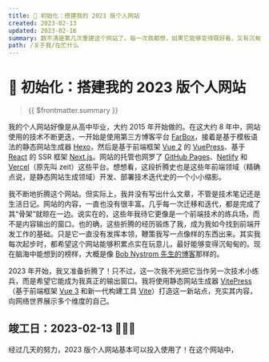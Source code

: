 ```yaml
---
title: 🔄 初始化：搭建我的 2023 版个人网站
created: 2023-02-13
updated: 2023-02-16
summary: 数不清是第几次重建这个网站了。每一次我都想，如果它能够变得既好看，又有沉甸甸的内容积累，那就太好了。这一次，当然也不例外。
path: /关于我/在忙什么
---
```


# 🔄 初始化：搭建我的 2023 版个人网站

> {{ $frontmatter.summary }}

我的个人网站好像是从高中毕业，大约 2015 年开始做的。在这大约 8 年中，网站使用的技术不断更迭，一开始是使用第三方博客平台 [FarBox](https://www.farbox.org/)，接着是基于模板语法的静态网站生成器 [Hexo](https://hexo.io)，然后是基于前端框架 [Vue 2](https://v2.vuejs.org) 的 [VuePress](https://vuepress.vuejs.org)、基于 [React](https://reactjs.org) 的 SSR 框架 [Next.js](https://nextjs.org)。网站的托管也网罗了 [GitHub Pages](https://pages.github.com)、[Netlify](https://netlify.com) 和 [Vercel](https://vercel.com)（原先叫 zeit）这些平台。想想看，这段折腾史也是这些年前端领域（精确点说，是静态网站生成领域）开发、部署技术迭代史的一个小小缩影。

我不断地折腾这个网站。但实际上，我并没有写出什么文章，不管是技术笔记还是生活日记。网站的内容，一直也没有很丰富。几乎每一次迁移和迭代，都是完成了其“骨架”就晾在一边。说实在的，这些年我待它更像是一个前端技术的练兵场，而不是内容输出的窗口。也的确，这些折腾的经历锻炼了我，成为我如今找到前端开发工作的基础。只是它一直没有发挥本领，鞭策我写一点像样的东西出来。其实我每次起步时，都希望这个网站能够积累点实在玩意儿，最好能够变得沉甸甸的。现在脑海中能想到的榜样，大概是像 [Bob Nystrom 先生的博客](https://stuffwithstuff.com)那样的。

2023 年开始，我又准备折腾了！只不过，这一次我不光把它当作另一次技术小练兵，而是希望它能成为我真正的输出窗口。我将使用静态网站生成器 [VitePress](https://vitepress.vuejs.org)（基于前端框架 [Vue 3](https://vuejs.org) 和新一代构建工具 [Vite](https://vitejs.dev)）打造这一新站点，充实其内容，向网络世界展示多个维度的自己。

## 竣工日：2023-02-13 🥳🥳🥳

经过几天的努力，2023 版个人网站基本可以投入使用了！在这个网站中，<!-- TODO -->

<!-- TODO -->

<!-- 网站目前设立[「生活瞬间」](/life/)、[「书房」](/reading/)、[「游戏小窝」](/game/)、[「技术笔记」](/tech/)四个主要专栏，内容尚待思考。除此之外再设[「关于洋屁君」](/about/)专栏，其中包括自我介绍文章、网站更新计划、更新记录和历史文章列表。尤其是[「洋屁君在忙什么？」](/about/plan/)这一栏目，我想将网站内容和功能上的更新计划及时张贴在此，并将更新记录也存档在此。 -->
